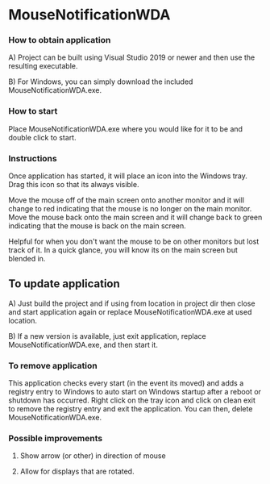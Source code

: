 # MouseNotificationWDA

### How to obtain application ###

A) Project can be built using Visual Studio 2019 or newer and then use the resulting executable.

B) For Windows, you can simply download the included MouseNotificationWDA.exe.

### How to start ###

Place MouseNotificationWDA.exe where you would like for it to be and double click to start.

### Instructions ###

Once application has started, it will place an icon into the Windows tray. Drag this icon so that its always visible.

Move the mouse off of the main screen onto another monitor and it will change to red indicating that the mouse is no longer on the main monitor. Move the mouse back onto the main screen and it will change back to green indicating that the mouse is back on the main screen.

Helpful for when you don't want the mouse to be on other monitors but lost track of it. In a quick glance, you will know its on the main screen but blended in.

## To update application ###

A) Just build the project and if using from location in project dir then close and start application again or replace MouseNotificationWDA.exe at used location.

B) If a new version is available, just exit application, replace MouseNotificationWDA.exe, and then start it.

### To remove application ###

This application checks every start (in the event its moved) and adds a registry entry to Windows to auto start on Windows startup after a reboot or shutdown has occurred. Right click on the tray icon and click on clean exit to remove the registry entry and exit the application. You can then, delete MouseNotificationWDA.exe.

### Possible improvements ###

1) Show arrow (or other) in direction of mouse

2) Allow for displays that are rotated.
